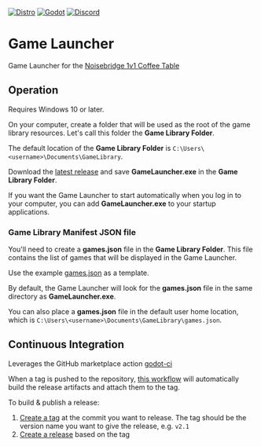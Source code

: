 [![Distro](https://github.com/outrightmental/GameLauncher/actions/workflows/distro.yml/badge.svg)](https://github.com/outrightmental/GameLauncher/actions/workflows/distro.yml)
<a href="https://godotengine.org/">![Godot](https://img.shields.io/badge/Godot-4.4.1%2B-478cbf)</a>
<a href="https://discord.com/channels/720514857094348840/740983213756907561">![Discord](https://img.shields.io/badge/Comms-Discord-5865f2)</a>

# Game Launcher

Game Launcher for the [Noisebridge 1v1 Coffee Table](https://www.noisebridge.net/wiki/Coffee_Table)

## Operation

Requires Windows 10 or later.

On your computer, create a folder that will be used as the root of the game library resources. Let's call this folder the **Game Library Folder**.

The default location of the **Game Library Folder** is `C:\Users\<username>\Documents\GameLibrary`.

Download the [latest release](releases/latest) and save **GameLauncher.exe** in the **Game Library Folder**.

If you want the Game Launcher to start automatically when you log in to your computer, you can add **GameLauncher.exe** to your startup applications.

### Game Library Manifest JSON file

You'll need to create a **games.json** file in the **Game Library Folder**. This file contains the list of games that will be displayed in the Game Launcher.

Use the example [games.json](example/games.json) as a template.

By default, the Game Launcher will look for the **games.json** file in the same directory as **GameLauncher.exe**.

You can also place a **games.json** file in the default user home location, which is `C:\Users\<username>\Documents\GameLibrary\games.json`.


## Continuous Integration

Leverages the GitHub marketplace action [godot-ci](https://github.com/marketplace/actions/godot-ci)

When a tag is pushed to the repository, [this workflow](.github/workflows/distro.yml) will automatically build the release artifacts and attach them to the tag.

To build & publish a release:
1. [Create a tag](https://git-scm.com/book/en/v2/Git-Basics-Tagging) at the commit you want to release. The tag should be the version name you want to give the release, e.g. `v2.1`
2. [Create a release](https://docs.github.com/en/repositories/releasing-projects-on-github/managing-releases-in-a-repository) based on the tag
